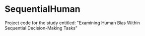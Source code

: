 # SequentialHuman
Project code for the study entitled: "Examining Human Bias Within Sequential Decision-Making Tasks"
